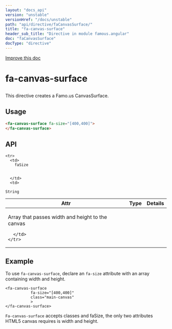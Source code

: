 ```yaml
---
layout: "docs_api"
version: "unstable"
versionHref: "/docs/unstable"
path: "api/directive/faCanvasSurface/"
title: "fa-canvas-surface"
header_sub_title: "Directive in module famous.angular"
doc: "faCanvasSurface"
docType: "directive"
---
```


<div class="improve-docs">
  <a href='https://github.com/Famous/famous-angular/edit/master/src/scripts/directives/fa-canvas-surface.js#L1'>
    Improve this doc
  </a>
</div>




<h1 class="api-title">

  fa-canvas-surface



</h1>





This directive creates a Famo.us CanvasSurface.








  
<h2 id="usage">Usage</h2>
  
```html
<fa-canvas-surface fa-size="[400,400]">
</fa-canvas-surface>
```
  
  
<h2 id="api" style="clear:both;">API</h2>

<table class="table" style="margin:0;">
  <thead>
    <tr>
      <th>Attr</th>
      <th>Type</th>
      <th>Details</th>
    </tr>
  </thead>
  <tbody>
    
    <tr>
      <td>
        faSize
        
        
      </td>
      <td>
        
  <code>String</code>
      </td>
      <td>
        <p>Array that passes width and height to the canvas</p>

        
      </td>
    </tr>
    
  </tbody>
</table>

  

  



<h2 id="example">Example</h2><p>To use <code>fa-canvas-surface</code>, declare an <code>fa-size</code> attribute with an array containing width and height.</p>
<pre><code class="lang-html">&lt;fa-canvas-surface
           fa-size=&quot;[400,400]&quot;
           class=&quot;main-canvas&quot;
           &gt;
&lt;/fa-canvas-surface&gt;</code></pre>
<p><code>Fa-canvas-surface</code> accepts classes and faSize, the only two attributes HTML5 canvas requires is width and height.</p>



